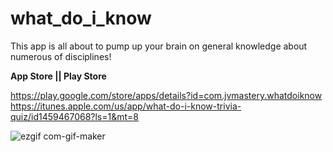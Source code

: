 # what_do_i_know

This app is all about to pump up your brain on general knowledge about numerous of disciplines!

**App Store || Play Store**

https://play.google.com/store/apps/details?id=com.jvmastery.whatdoiknow
https://itunes.apple.com/us/app/what-do-i-know-trivia-quiz/id1459467068?ls=1&mt=8

![ezgif com-gif-maker](https://user-images.githubusercontent.com/42827967/57188222-0ac9f400-6ec9-11e9-8690-e6453fad5cc8.gif)
